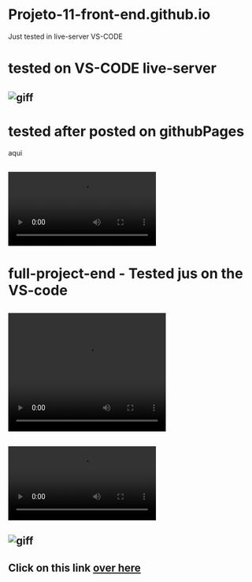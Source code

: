 # Projeto-11-front-end.github.io
Just tested in live-server VS-CODE

# tested on VS-CODE live-server
## ![giff](https://github.com/ThiagoMassenoMaciel/Projeto-11-front-end.github.io/blob/main/SPA-UNIVERSE-P11-_vid.mp4_.gif)

# tested after posted on githubPages
aqui
## ![after_deploy](https://github.com/ThiagoMassenoMaciel/Projeto-11-front-end.github.io/blob/main/SPA__After_Deploy_No_GitHub_Pages.mp4)

# full-project-end - Tested jus on the VS-code 
## <video width="320" height="240" controls>  <source src="[i](https://github.com/ThiagoMassenoMaciel/Projeto-11-front-end.github.io/blob/main/full-PROJETO-11-FRONT-END-SPA%20(online-video-cutter.com).mp4)" type="video/mp4">   </video>

## ![video full.mp4](https://github.com/ThiagoMassenoMaciel/Projeto-11-front-end.github.io/blob/main/full-PROJETO-11-FRONT-END-SPA%20(online-video-cutter.com).mp4)

## ![giff](https://github.com/ThiagoMassenoMaciel/Projeto-11-front-end.github.io/blob/main/full-git-pj-11.gif)

## Click on this link [over here](https://thiagomassenomaciel.github.io/Projeto-11-front-end.github.io/)
